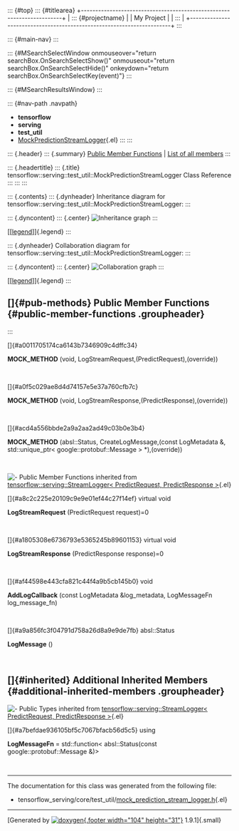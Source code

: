 ::: {#top}
::: {#titlearea}
+-----------------------------------------------------------------------+
| ::: {#projectname}                                                    |
| My Project                                                            |
| :::                                                                   |
+-----------------------------------------------------------------------+
:::

::: {#main-nav}
:::

::: {#MSearchSelectWindow onmouseover="return searchBox.OnSearchSelectShow()" onmouseout="return searchBox.OnSearchSelectHide()" onkeydown="return searchBox.OnSearchSelectKey(event)"}
:::

::: {#MSearchResultsWindow}
:::

::: {#nav-path .navpath}
-   **tensorflow**
-   **serving**
-   **test\_util**
-   [MockPredictionStreamLogger](classtensorflow_1_1serving_1_1test__util_1_1MockPredictionStreamLogger.html){.el}
:::
:::

::: {.header}
::: {.summary}
[Public Member Functions](#pub-methods) \| [List of all
members](classtensorflow_1_1serving_1_1test__util_1_1MockPredictionStreamLogger-members.html)
:::

::: {.headertitle}
::: {.title}
tensorflow::serving::test\_util::MockPredictionStreamLogger Class
Reference
:::
:::
:::

::: {.contents}
::: {.dynheader}
Inheritance diagram for
tensorflow::serving::test\_util::MockPredictionStreamLogger:
:::

::: {.dyncontent}
::: {.center}
![Inheritance
graph](classtensorflow_1_1serving_1_1test__util_1_1MockPredictionStreamLogger__inherit__graph.png)
:::

[\[[legend](graph_legend.html)\]]{.legend}
:::

::: {.dynheader}
Collaboration diagram for
tensorflow::serving::test\_util::MockPredictionStreamLogger:
:::

::: {.dyncontent}
::: {.center}
![Collaboration
graph](classtensorflow_1_1serving_1_1test__util_1_1MockPredictionStreamLogger__coll__graph.png)
:::

[\[[legend](graph_legend.html)\]]{.legend}
:::

[]{#pub-methods} Public Member Functions {#public-member-functions .groupheader}
----------------------------------------
:::

[]{#a0011705174ca6143b7346909c4dffc34}  

**MOCK\_METHOD** (void, LogStreamRequest,(PredictRequest),(override))

 

[]{#a0f5c029ae8d4d74157e5e37a760cfb7c}  

**MOCK\_METHOD** (void, LogStreamResponse,(PredictResponse),(override))

 

[]{#acd4a556bbde2a9a2aa2ad49c03b0e3b4}  

**MOCK\_METHOD** (absl::Status, CreateLogMessage,(const LogMetadata &,
std::unique\_ptr\< google::protobuf::Message \> \*),(override))

 

![-](closed.png) Public Member Functions inherited from
[tensorflow::serving::StreamLogger\< PredictRequest, PredictResponse
\>](classtensorflow_1_1serving_1_1StreamLogger.html){.el}

[]{#a8c2c225e20109c9e9e01ef44c27f14ef} virtual void 

**LogStreamRequest** (PredictRequest request)=0

 

[]{#a1805308e6736793e5365245b89601153} virtual void 

**LogStreamResponse** (PredictResponse response)=0

 

[]{#af44598e443cfa821c44f4a9b5cb145b0} void 

**AddLogCallback** (const LogMetadata &log\_metadata, LogMessageFn
log\_message\_fn)

 

[]{#a9a856fc3f04791d758a26d8a9e9de7fb} absl::Status 

**LogMessage** ()

 

[]{#inherited} Additional Inherited Members {#additional-inherited-members .groupheader}
-------------------------------------------

![-](closed.png) Public Types inherited from
[tensorflow::serving::StreamLogger\< PredictRequest, PredictResponse
\>](classtensorflow_1_1serving_1_1StreamLogger.html){.el}

[]{#a7befdae936105bf5c7067bfacb56d5c5} using 

**LogMessageFn** = std::function\< absl::Status(const
google::protobuf::Message &)\>

 

------------------------------------------------------------------------

The documentation for this class was generated from the following file:

-   tensorflow\_serving/core/test\_util/[mock\_prediction\_stream\_logger.h](mock__prediction__stream__logger_8h_source.html){.el}

------------------------------------------------------------------------

[Generated by [![doxygen](doxygen.svg){.footer width="104"
height="31"}](https://www.doxygen.org/index.html) 1.9.1]{.small}
